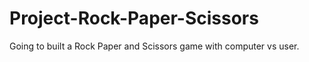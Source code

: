 # Project-Rock-Paper-Scissors
Going to built a Rock Paper and Scissors game with computer vs user. 

